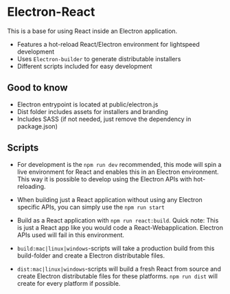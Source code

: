 # Electron-React

This is a base for using React inside an Electron application.

* Features a hot-reload React/Electron environment for lightspeed development
* Uses `Electron-builder` to generate distributable installers
* Different scripts included for easy development


## Good to know

* Electron entrypoint is located at public/electron.js
* Dist folder includes assets for installers and branding
* Includes SASS (if not needed, just remove the dependency in package.json)


## Scripts

* For development is the `npm run dev` recommended, this mode will spin a live environment for React and enables this in an Electron environment. This way it is possible to develop using the Electron APIs with hot-reloading.

* When building just a React application without using any Electron specific APIs, you can simply use the `npm run start`

* Build as a React application with `npm run react:build`. Quick note: This is just a React app like you would code a React-Webapplication. Electron APIs used will fail in this environment.

* `build:mac|linux|windows`-scripts will take a production build from this build-folder and create a Electron distributable files.

* `dist:mac|linux|windows`-scripts will build a fresh React from source and create Electron distributable files for these platforms. `npm run dist` will create for every platform if possible.